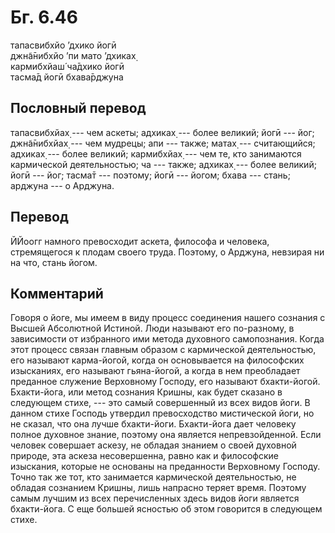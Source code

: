 # Бг. 6.46
тапасвибхйо ’дхико йогӣ<br/>
джн̃а̄нибхйо ’пи мато ’дхиках̣<br/>
кармибхйаш́ ча̄дхико йогӣ<br/>
тасма̄д йогӣ бхава̄рджуна
## Пословный перевод

тапасвибхйах̣ --- чем аскеты; адхиках̣ --- более великий; йогӣ --- йог;
джн̃а̄нибхйах̣ --- чем мудрецы; апи --- также; матах̣ --- считающийся;
адхиках̣ --- более великий; кармибхйах̣ --- чем те, кто занимаются
кармической деятельностью; ча --- также; адхиках̣ --- более великий; йогӣ
--- йог; тасма̄т --- поэтому; йогӣ --- йогом; бхава --- стань; арджуна
--- о Арджуна.

## Перевод

ЙЙоогг намного превосходит аскета, философа и человека, стремящегося к
плодам своего труда. Поэтому, о Арджуна, невзирая ни на что, стань
йогом.

## Комментарий

Говоря о йоге, мы имеем в виду процесс соединения нашего сознания с
Высшей Абсолютной Истиной. Люди называют его по-разному, в зависимости
от избранного ими метода духовного самопознания. Когда этот процесс
связан главным образом с кармической деятельностью, его называют
карма-йогой, когда он основывается на философских изысканиях, его
называют гьяна-йогой, а когда в нем преобладает преданное служение
Верховному Господу, его называют бхакти-йогой. Бхакти-йога, или метод
сознания Кришны, как будет сказано в следующем стихе, --- это самый
совершенный из всех видов йоги. В данном стихе Господь утвердил
превосходство мистической йоги, но не сказал, что она лучше бхакти-йоги.
Бхакти-йога дает человеку полное духовное знание, поэтому она является
непревзойденной. Если человек совершает аскезу, не обладая знанием о
своей духовной природе, эта аскеза несовершенна, равно как и философские
изыскания, которые не основаны на преданности Верховному Господу. Точно
так же тот, кто занимается кармической деятельностью, не обладая
сознанием Кришны, лишь напрасно теряет время. Поэтому самым лучшим из
всех перечисленных здесь видов йоги является бхакти-йога. С еще большей
ясностью об этом говорится в следующем стихе.
